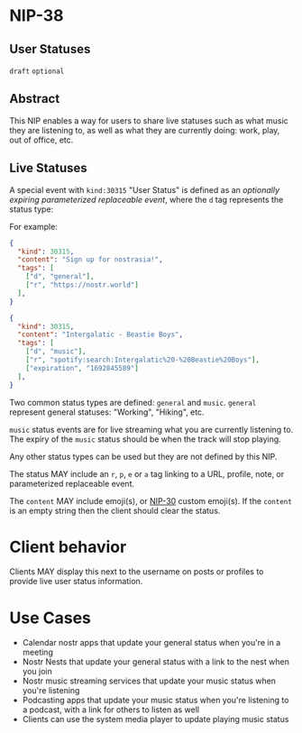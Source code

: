 
NIP-38
======

User Statuses
-------------

`draft` `optional`

## Abstract

This NIP enables a way for users to share live statuses such as what music they are listening to, as well as what they are currently doing: work, play, out of office, etc.

## Live Statuses

A special event with `kind:30315` "User Status" is defined as an *optionally expiring* _parameterized replaceable event_, where the `d` tag represents the status type:

For example:

```json
{
  "kind": 30315,
  "content": "Sign up for nostrasia!",
  "tags": [
    ["d", "general"],
    ["r", "https://nostr.world"]
  ],
}
```

```json
{
  "kind": 30315,
  "content": "Intergalatic - Beastie Boys",
  "tags": [
    ["d", "music"],
    ["r", "spotify:search:Intergalatic%20-%20Beastie%20Boys"],
    ["expiration", "1692845589"]
  ],
}
```

Two common status types are defined: `general` and `music`. `general` represent general statuses: "Working", "Hiking", etc.

`music` status events are for live streaming what you are currently listening to. The expiry of the `music` status should be when the track will stop playing.

Any other status types can be used but they are not defined by this NIP.

The status MAY include an `r`, `p`, `e` or `a` tag linking to a URL, profile, note, or parameterized replaceable event.

The `content` MAY include emoji(s), or [NIP-30](30.md) custom emoji(s). If the `content` is an empty string then the client should clear the status.

# Client behavior

Clients MAY display this next to the username on posts or profiles to provide live user status information.

# Use Cases

* Calendar nostr apps that update your general status when you're in a meeting
* Nostr Nests that update your general status with a link to the nest when you join
* Nostr music streaming services that update your music status when you're listening
* Podcasting apps that update your music status when you're listening to a podcast, with a link for others to listen as well
* Clients can use the system media player to update playing music status

